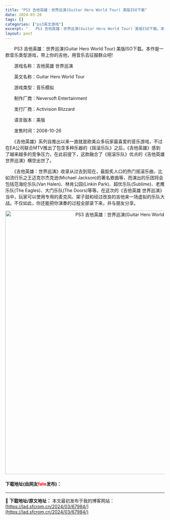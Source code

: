 ```yaml
---
title: "PS3 吉他英雄：世界巡演(Guitar Hero World Tour) 美版ISO下载"
date: 2024-03-28
tags: []
categories: ["ps3英文游戏"]
excerpt: "　　PS3 吉他英雄：世界巡演(Guitar Hero World Tour) 美版ISO下载。本作是一款音乐类型游戏，带上你的吉他，用音乐去征服群众吧! 　　游戏名称：吉他英雄 世界巡演 　　英文名称：Guitar Hero World Tour 　　游戏类型：音乐模拟 　　制作厂商：Nevers&hellip;"
layout: post
---
```


 <p>　　PS3 吉他英雄：世界巡演(Guitar Hero World Tour) 美版ISO下载。本作是一款音乐类型游戏，带上你的吉他，用音乐去征服群众吧!</p> <p>　　游戏名称：吉他英雄 世界巡演</p> <p>　　英文名称：Guitar Hero World Tour</p> <p>　　游戏类型：音乐模拟</p> <p>　　制作厂商：Neversoft Entertainment</p> <p>　　发行厂商：Activision Blizzard</p> <p>　　语言版本：美版</p> <p>　　发售时间：2008-10-26</p> <p>　　《吉他英雄》系列自推出以来一直就是欧美众多玩家最喜爱的音乐游戏，不过在EA公司联合MTV推出了包含多种乐器的《摇滚乐队》之后，《吉他英雄》感到了越来越多的竞争压力，在此前提下，这款融合了《摇滚乐队》优点的《吉他英雄 世界巡演》横空出世了。</p> <p>　　《吉他英雄：世界巡演》收录从过去到现在，最脍炙人口的热门摇滚乐曲，比如流行乐之王迈克尔杰克逊(Michael Jackson)的著名歌曲等，而演出的乐团将会包括范海伦乐队(Van Halen)、林肯公园(Linkin Park)、超优乐队(Sublime)、老鹰乐队(The Eagles)、大门乐队(The Doors)等等。在这次的《吉他英雄 世界巡演》当中，玩家可以使用专用的麦克风、架子鼓和经过改良的吉他来一场虚拟的乐队大战。不仅如此，你还能把你演奏的过程全部录下来，并与朋友分享。</p> <p align="center"><img align="" border="0" src="https://lad.sfcrom.cn/wp-content/uploads/2024/03/20240328_66051daf8dc55.png" width="830" alt="PS3 吉他英雄：世界巡演(Guitar Hero World Tour) 美版ISO下载" /></p> <p><h4>下载地址(由网友<font color="red">fate</font>发布)：</h4></p> 

---
📖 **下载地址/原文地址：** 本文最初发布于我的博客网站：[https://lad.sfcrom.cn/2024/03/67984/](https://lad.sfcrom.cn/2024/03/67984/)
